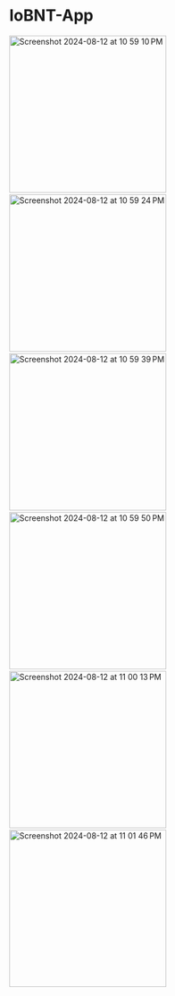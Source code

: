 # IoBNT-App
<img width="281" alt="Screenshot 2024-08-12 at 10 59 10 PM" src="https://github.com/user-attachments/assets/19fb651d-dd16-4bbd-b03d-7885fa81cddc">
&#160&#160&#160&#160
<img width="281" alt="Screenshot 2024-08-12 at 10 59 24 PM" src="https://github.com/user-attachments/assets/c7f40be3-e3f7-43e8-a371-9fafea0ba68d">
&#160&#160&#160&#160
<img width="281" alt="Screenshot 2024-08-12 at 10 59 39 PM" src="https://github.com/user-attachments/assets/804b505e-dcb8-4e1f-8f12-9eb4e9dc3bf9">
&#160&#160&#160&#160
<img width="281" alt="Screenshot 2024-08-12 at 10 59 50 PM" src="https://github.com/user-attachments/assets/dba68fc3-a1b0-467a-bcee-0d669e904ccf">
&#160&#160&#160&#160
<img width="281" alt="Screenshot 2024-08-12 at 11 00 13 PM" src="https://github.com/user-attachments/assets/5e5c8470-5f86-4e46-ab78-6f6a507e78fa">
&#160&#160&#160&#160
<img width="281" alt="Screenshot 2024-08-12 at 11 01 46 PM" src="https://github.com/user-attachments/assets/9c4ecf47-a17c-486b-bea6-9cb599014809">
